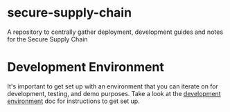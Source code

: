 # secure-supply-chain
A repository to centrally gather deployment, development guides and notes for the Secure Supply Chain

# Development Environment

It's important to get set up with an environment that you can iterate on for
development, testing, and demo purposes. Take a look at the [development
environment](docs/dev-environment.md) doc for instructions to get set up.
